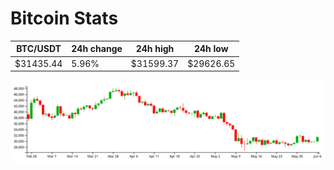 # Bitcoin Stats

BTC/USDT|24h change|24h high|24h low|
|---|---|---|---|
|$31435.44|5.96%|$31599.37|$29626.65|

<img src="./chart.svg">

